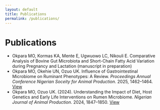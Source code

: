 ```yaml
---
layout: default
title: Publications
permalink: /publications/
---
```


# Publications
- Okpara MO, Kormas KA, Mente E, Ugwuowo LC, Nikouli E. Comparative Analysis of Bovine Gut Microbiota and Short-Chain Fatty Acid Variation during Pregnancy and Lactation (manuscript in preparation)
- Okpara MO, Okehie UN, Ozuo UK. Influence of Gastrointestinal Microbiome on Ruminant Phenotypes: A Review. *Proceedings Annual Conference Nigerian Soceity for Animal Production*. 2025, 1462–1464. [View](https://njap.org.ng/index.php/njap/article/view/8779/7070)
- Okpara MO, Ozuo UK. (2024). Understanding the Impact of Diet, Host Genetics and Early Life Interventions on Rumen Microbiome. *Nigerian Journal of Animal Production*. 2024, 1847–1850. [View](https://njap.org.ng/index.php/njap/article/view/7354/5936)
